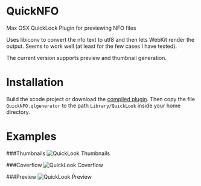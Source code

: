 QuickNFO
==================

Max OSX QuickLook Plugin for previewing NFO files

Uses libiconv to convert the nfo text to utf8 and then lets WebKit render the output. Seems to work well (at least for the few cases I have tested).

The current version supports preview and thumbnail generation.

Installation
==================

Build the xcode project or download the [compiled plugin][download]. Then copy the file `QuickNFO.qlgenerator` to the path `Library/QuickLook` inside your home directory.

[download]:https://github.com/downloads/planbnet/QuickNFO/QuickNFO.qlgenerator.zip

Examples
==================
###Thumbnails
![QuickLook Thumbnails](https://github.com/downloads/planbnet/QuickNFO/thumbnails.png "QuickLook Thumbnails")

###Coverflow
![QuickLook Coverflow](https://github.com/downloads/planbnet/QuickNFO/coverflow.png "QuickLook Coverflow")

###Preview
![QuickLook Preview](https://github.com/downloads/planbnet/QuickNFO/preview.png "QuickLook Preview")

